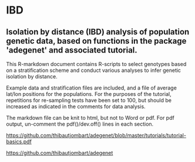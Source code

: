 # IBD

## Isolation by distance (IBD) analysis of population genetic data, based on functions in the package 'adegenet' and associated tutorial. 
This R-markdown document contains R-scripts to select genotypes based on a stratification scheme and conduct various analyses to infer genetic isolation by distance. 

Example data and stratification files are included, and a file of average lat/lon positions for the populations. For the purposes of the tutorial, repetitions for re-sampling tests have been set to 100, but should be increased as indicated in the comments for data analysis. 

The markdown file can be knit to html, but not to Word or pdf. For pdf output, un-comment the pdf()/dev.off() lines in each section.

https://github.com/thibautjombart/adegenet/blob/master/tutorials/tutorial-basics.pdf

https://github.com/thibautjombart/adegenet

